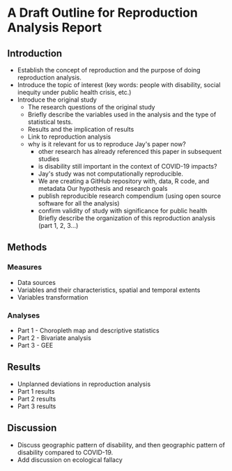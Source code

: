 # A Draft Outline for Reproduction Analysis Report

## Introduction

- Establish the concept of reproduction and the purpose of doing reproduction analysis.
- Introduce the topic of interest (key words: people with disability, social inequity under public health crisis, etc.)
- Introduce the original study
  - The research questions of the original study
  - Briefly describe the variables used in the analysis and the type of statistical tests.
  - Results and the implication of results
  - Link to reproduction analysis
  - why is it relevant for us to reproduce Jay's paper now?
    - other research has already referenced this paper in subsequent studies
    - is disability still important in the context of COVID-19 impacts?
    - Jay's study was not computationally reproducible.
    - We are creating a GitHub repository with, data, R code, and metadata
	Our hypothesis and research goals
    - publish reproducible research compendium (using open source software for all the analysis)
    - confirm validity of study with significance for public health
	Briefly describe the organization of this reproduction analysis (part 1, 2, 3…)

## Methods

### Measures
- Data sources
- Variables and their characteristics, spatial and temporal extents
- Variables transformation

### Analyses
- Part 1 - Choropleth map and descriptive statistics
- Part 2 - Bivariate analysis
- Part 3 - GEE

## Results
- Unplanned deviations in reproduction analysis
- Part 1 results
- Part 2 results
- Part 3 results

## Discussion
- Discuss geographic pattern of disability, and then geographic pattern of disability compared to COVID-19.
- Add discussion on ecological fallacy
